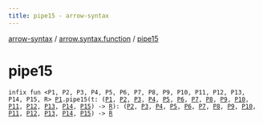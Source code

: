 ```yaml
---
title: pipe15 - arrow-syntax
---
```


[arrow-syntax](../index.html) / [arrow.syntax.function](index.html) / [pipe15](./pipe15.html)

# pipe15

`infix fun <P1, P2, P3, P4, P5, P6, P7, P8, P9, P10, P11, P12, P13, P14, P15, R> `[`P1`](pipe15.html#P1)`.pipe15(t: (`[`P1`](pipe15.html#P1)`, `[`P2`](pipe15.html#P2)`, `[`P3`](pipe15.html#P3)`, `[`P4`](pipe15.html#P4)`, `[`P5`](pipe15.html#P5)`, `[`P6`](pipe15.html#P6)`, `[`P7`](pipe15.html#P7)`, `[`P8`](pipe15.html#P8)`, `[`P9`](pipe15.html#P9)`, `[`P10`](pipe15.html#P10)`, `[`P11`](pipe15.html#P11)`, `[`P12`](pipe15.html#P12)`, `[`P13`](pipe15.html#P13)`, `[`P14`](pipe15.html#P14)`, `[`P15`](pipe15.html#P15)`) -> `[`R`](pipe15.html#R)`): (`[`P2`](pipe15.html#P2)`, `[`P3`](pipe15.html#P3)`, `[`P4`](pipe15.html#P4)`, `[`P5`](pipe15.html#P5)`, `[`P6`](pipe15.html#P6)`, `[`P7`](pipe15.html#P7)`, `[`P8`](pipe15.html#P8)`, `[`P9`](pipe15.html#P9)`, `[`P10`](pipe15.html#P10)`, `[`P11`](pipe15.html#P11)`, `[`P12`](pipe15.html#P12)`, `[`P13`](pipe15.html#P13)`, `[`P14`](pipe15.html#P14)`, `[`P15`](pipe15.html#P15)`) -> `[`R`](pipe15.html#R)